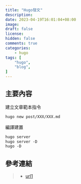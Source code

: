 ```yaml
---
title: "Hugo發文"
description: 
date: 2023-04-19T16:01:04+08:00
image: 
draft: false
license: 
hidden: false
comments: true
categories:
    - hugo
tags: [
    "hugo",
    "blog",
]
---
```


## 主要內容

建立文章範本指令
```markdown
hugo new post/XXX/XXX.md
```
編譯建置
```markdown
hugo server
hugo server -D
hugo -D
```

## 參考連結

>* [url1](https://jimmylin212.github.io/post/0001_create_hugo_and_deploy_on-github_page/)